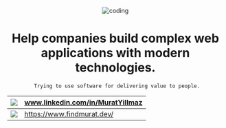<div align="center">

  ![coding](https://user-images.githubusercontent.com/61375971/144427077-a639bc92-f41b-41fd-a164-7f10ce788396.gif)
  <h1> Help companies build complex web applications with modern technologies. </h1>
  <p></p>

  ``` Trying to use software for delivering value to people.```


  <p></p>

  | <img src="https://img.shields.io/badge/LinkedIn-0077B5?style=for-the-badge&logo=linkedin&logoColor=white" /> | www.linkedin.com/in/MuratYillmaz  |
  | ------------------------------------------------------------ | --------------------------------- |
  | <img src="https://img.shields.io/badge/my_portfolio-000?style=for-the-badge&logo=ko-fi&logoColor=white" /> | https://www.findmurat.dev/ |
</div>
